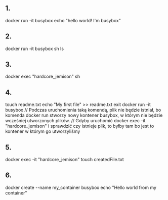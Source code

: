 ## 1.
docker run -it busybox echo "hello world! I'm busybox"

## 2.
docker run -it busybox sh
ls

## 3.
docker exec "hardcore_jemison" sh

## 4.
touch readme.txt
echo "My first file" >> readme.txt
exit
docker run -it busybox
// Podczas uruchomienia taką komendą, plik nie będzie istniał, bo komenda docker run stworzy nowy kontener busybox, w którym nie będzie wcześniej utworzonych plików.
// Gdyby uruchomić docker exec -it "hardcore_jemison" i sprawdzić czy istnieje plik, to byłby tam bo jest to kontener w którym go utworzyliśmy

## 5.
docker exec -it "hardcore_jemison" touch createdFile.txt

## 6.
docker create --name my_container busybox echo "Hello world from my container"
